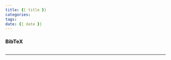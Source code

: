 ```yaml
---
title: {{ title }}
categories:
tags:
date: {{ date }}
---
```

<p></p>
<!-- more -->

### BibTeX
```
```

---